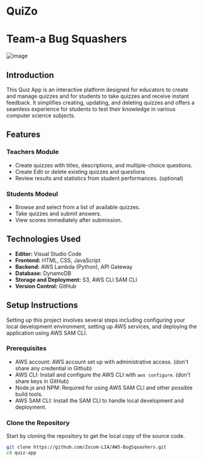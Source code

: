 # QuiZo
# Team-a Bug Squashers
![image](https://github.com/user-attachments/assets/7b5b8acb-36c8-4f44-9895-40d2f5bb2ebe)



## Introduction
This Quiz App is an interactive platform designed for educators to create and manage quizzes and for students to take quizzes and receive instant feedback. It simplifies creating, updating, and deleting quizzes and offers a seamless experience for students to test their knowledge in various computer science subjects.

## Features
### Teachers Module
- Create quizzes with titles, descriptions, and multiple-choice questions.
- Create Edit or delete existing quizzes and questions
- Review results and statistics from student performances. (optional)

### Students Modeul
- Browse and select from a list of available quizzes.
- Take quizzes and submit answers.
- View scores immediately after submission.

## Technologies Used
- **Editor:** Visual Studio Code
- **Frontend:** HTML, CSS, JavaScript
- **Backend:** AWS Lambda (Python), API Gateway
- **Database:** DynamoDB
- **Storage and Deployment:** S3, AWS CLI SAM CLI
- **Version Control:** GitHub

## Setup Instructions

Setting up this project involves several steps including configuring your local development environment, setting up AWS services, and deploying the application using AWS SAM CLI.

### Prerequisites
- AWS account: AWS account set up with administrative access. (don't share any credential in Github)
- AWS CLI: Install and configure the AWS CLI with `aws configure`. (don't share keys in GitHub)
- Node.js and NPM: Required for using AWS SAM CLI and other possible build tools.
- AWS SAM CLI: Install the SAM CLI to handle local development and deployment.

### Clone the Repository
Start by cloning the repository to get the local copy of the source code.
```bash
git clone https://github.com/Zocom-LIA/AWS-BugSquashers.git
cd quiz-app
